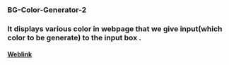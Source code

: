 ### BG-Color-Generator-2
### It displays various color in webpage that we give input(which color to be generate) to the input box .
#### [Weblink]()
